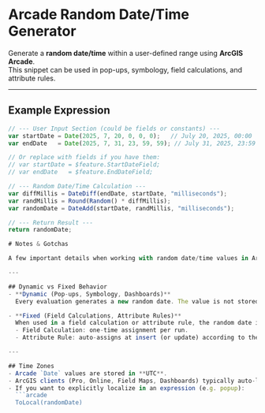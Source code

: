 # Arcade Random Date/Time Generator

Generate a **random date/time** within a user-defined range using **ArcGIS Arcade**.  
This snippet can be used in pop-ups, symbology, field calculations, and attribute rules.

---

## Example Expression

```js
// --- User Input Section (could be fields or constants) ---
var startDate = Date(2025, 7, 20, 0, 0, 0);   // July 20, 2025, 00:00
var endDate   = Date(2025, 7, 31, 23, 59, 59); // July 31, 2025, 23:59

// Or replace with fields if you have them:
// var startDate = $feature.StartDateField;
// var endDate   = $feature.EndDateField;

// --- Random Date/Time Calculation ---
var diffMillis = DateDiff(endDate, startDate, "milliseconds"); 
var randMillis = Round(Random() * diffMillis); 
var randomDate = DateAdd(startDate, randMillis, "milliseconds");

// --- Return Result ---
return randomDate;

# Notes & Gotchas

A few important details when working with random date/time values in Arcade:

---

## Dynamic vs Fixed Behavior
- **Dynamic (Pop-ups, Symbology, Dashboards)**  
  Every evaluation generates a new random date. The value is not stored anywhere — it’s recomputed each time the expression runs.  

- **Fixed (Field Calculations, Attribute Rules)**  
  When used in a field calculation or attribute rule, the random date is written into the field and persists.  
  - Field Calculation: one-time assignment per run.  
  - Attribute Rule: auto-assigns at insert (or update) according to the rule.  

---

## Time Zones
- Arcade `Date` values are stored in **UTC**.  
- ArcGIS clients (Pro, Online, Field Maps, Dashboards) typically auto-localize when displaying.  
- If you want to explicitly localize in an expression (e.g. popup):  
  ```arcade
  ToLocal(randomDate)
